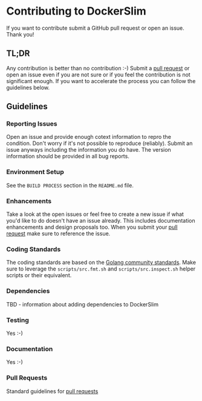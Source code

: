 # Contributing to DockerSlim

If you want to contribute submit a GitHub pull request or open an issue. Thank you!

## TL;DR

Any contribution is better than no contribution :-) Submit a [pull request](https://help.github.com/articles/using-pull-requests) or open an issue even if you are not sure or if you feel the contribution is not significant enough. If you want to accelerate the process you can follow the guidelines below.

## Guidelines

### Reporting Issues

Open an issue and provide enough cotext information to repro the condition. Don't worry if it's not possible to reproduce (reliably). Submit an issue anyways including the information you do have. The version information should be provided in all bug reports.

### Environment Setup

See the `BUILD PROCESS` section in the `README.md` file.

### Enhancements

Take a look at the open issues or feel free to create a new issue if what you'd like to do doesn't have an issue already. This includes documentation enhancements and design proposals too. When you submit your [pull request](https://help.github.com/articles/using-pull-requests) make sure to reference the issue.

### Coding Standards

The coding standards are based on the [Golang community standards](https://github.com/golang/go/wiki/CodeReviewComments). Make sure to leverage the `scripts/src.fmt.sh` and `scripts/src.inspect.sh` helper scripts or their equivalent.

### Dependencies

TBD - information about adding dependencies to DockerSlim

### Testing

Yes :-)

### Documentation

Yes :-)

### Pull Requests

Standard guidelines for [pull requests](https://help.github.com/articles/using-pull-requests)

